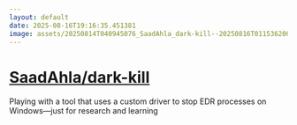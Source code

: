```yaml
---
layout: default
date: 2025-08-16T19:16:35.451381
image: assets/20250814T040945076_SaadAhla_dark-kill--20250816T011536200--cropped.png
---
```


# [SaadAhla/dark-kill](https://github.com/SaadAhla/dark-kill)

Playing with a tool that uses a custom driver to stop EDR processes on Windows—just for research and learning
